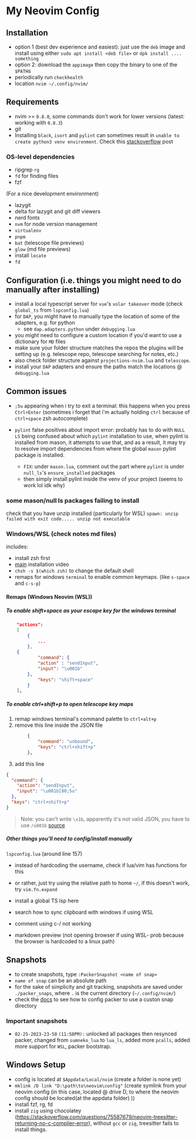 # My Neovim Config

## Installation

- option 1 (best dev experience and easiest): just use the `deb` image and install using either `sudo apt install <deb file>` or `dpk install .... something`
- option 2: download the `appimage` then copy the binary to one of the `$PATH`s
- periodically run `checkhealth`
- location `nvim ~/.config/nvim/`

## Requirements

- nvim >= `0.8.0`, some commands don't work for lower versions (latest: working with `0.8.3`)
- git
- Installing `black`, `isort` and `pylint` can sometimes result in `unable to create python3 venv environment`. Check this [stackoverflow](https://askubuntu.com/questions/958303/unable-to-create-virtual-environment-with-python-3-6) post

### OS-level dependencies

- ripgrep `rg`
- `fd` for finding files
- fzf

(For a nice development environment)

- lazygit
- delta for lazygit and git diff viewers
- nerd fonts
- `nvm` for node version management
- `virtualenv`
- `pnpm`
- `bat` (telescope file previews)
- `glow` (md file previews)
- install `locate`
- `fd`

## Configuration (i.e. things you might need to do manually after installing)

- install a local typescript server for `vue`'s `volar takeover` mode (check `global_ts` from `lspconfig.lua`)
- for `DAP`, you might have to manually type the location of some of the adapters, e.g. for python
  - see `dap.adapters.python` under `debugging.lua`
- you might need to configure a custom location if you'd want to use a dictionary for `MD` files
- make sure your folder structure matches the repos the plugins will be setting up (e.g. telescope repo, telescope searching for notes, etc.)
- also check folder structure against `projections-nvim.lua` and `telescope`.
- install your `DAP` adapters and ensure the paths match the locations @ `debugging.lua`

## Common issues

- `;5u` appearing when i try to exit a terminal: this happens when you press `Ctrl+Enter` (sometimes i forget that i'm actually holding `ctrl` because of `ctrl+space` zsh autocomplete)
- `pylint` false positives about import error: probably has to do with `NULL LS` being confused about which `pylint` installation to use, when pylint is installed from mason, it attempts to use that, and as a result, it may try to resolve import dependencies from where the global `mason` pylint package is installed.

  - `FIX`: under `mason.lua`, comment out the part where `pylint` is under `null_ls`'s `ensure_installed` packages
  - then simply install pylint inside the venv of your project (seems to work lol idk why)

### some mason/null ls packages failing to install

check that you have unzip installed (particularly for WSL)
`spawn: unzip failed with exit code..... unzip not executable`

### Windows/WSL (check notes md files)

includes:

- install zsh first
- [main](https://www.youtube.com/watch?v=su0h5StEZ6A) installation video
- `chsh -s $(which zsh)` to change the default shell
- remaps for windows `terminal` to enable common keymaps. (like `s-space` and `c-s-p`)

#### Remaps (Windows Neovim (WSL))

##### To enable shift+space as your escape key for the windows terminal

```json
    "actions":
    [
        {
            ...
        },
	{
            "command": {
	        "action" : "sendInput",
	    	"input": "\u001b"
	    },
            "keys": "shift+space"
        }
    ],
```

##### To enable ctrl+shift+p to open telescope key maps

1. remap windows terminal's command palette to `ctrl+alt+p`
2. remove this line inside the JSON file

```json
        {
            "command": "unbound",
            "keys": "ctrl+shift+p"
        },
```

3. add this line

```json
{
  "command": {
    "action": "sendInput",
    "input": "\u001b[80;5u"
  },
  "keys": "ctrl+shift+p"
}
```

> Note: you can't write `\x1b`, apparently it's not valid JSON, you have to use `/u001b` [source](https://learn.microsoft.com/en-us/windows/terminal/customize-settings/actions)

##### Other things you'll need to config/install manually

`lspconfig.lua` (around line 157)

- instead of hardcoding the username, check if lua/vim has functions for this
- or rather, just try using the relative path to home `~/`, if this doesn't work, try `vim.fn.expand`
- install a global TS lsp here

- search how to sync clipboard with windows if using WSL
- comment using c-/ not working
- markdown preview (not opening browser if using WSL- prob because the browser is hardcoded to a linux path)

## Snapshots

- to create snapshots, type `:PackerSnapshot <name of snap>`
- `name of snap` can be an absolute path
- for the sake of simplicity and git tracking, snapshots are saved under `./packer_snaps`, where `.` is the current directory (`~/.config/nvim/`)
- check the [docs](https://github.com/wbthomason/packer.nvim#custom-initialization) to see how to config packer to use a custon snap directory

### Important snapshots

- `02-25-2023-23-58` `(11:58PM):` unlocked all packages then resynced packer, changed from `sumneko_lua` to `lua_ls`, added more `pcalls`, added more support for `WSL`, packer bootstrap.

## Windows Setup

- config is located at `$Appdata/Local/nvim` (create a folder is none yet)
- `mklink /D link "D:\path\to\neovim\config"` (create symlink from your neovim config (in this case, located @ drive D, to where the neovim config should be located(at the appdata folder) ))
- install fzf, rg, fd
- install `zig` using chocolatey (https://stackoverflow.com/questions/75587679/neovim-treesitter-returning-no-c-complier-error), without `gcc` or `zig`, treesitter fails to install things.
